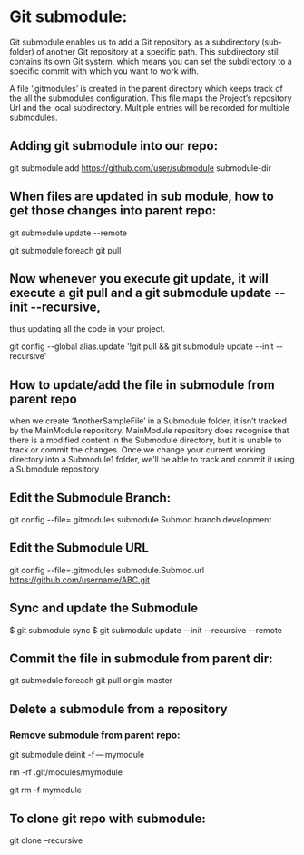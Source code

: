 # Git submodule:

Git submodule enables us to add a Git repository as a subdirectory (sub-folder) of another Git repository at a specific
path. This subdirectory still contains its own Git system, which means you can set the subdirectory to a specific commit
with which you want to work with.

A file ‘.gitmodules’ is created in the parent directory which keeps track of the all the submodules configuration.
This file maps the Project’s repository Url and the local subdirectory. Multiple entries will be recorded for multiple
submodules.

## Adding git submodule into our repo:

git submodule add https://github.com/user/submodule submodule-dir

## When files are updated in sub module, how to get those changes into parent repo:

git submodule update --remote

git submodule foreach git pull


## Now whenever you execute git update, it will execute a git pull and a git submodule update --init --recursive,
thus updating all the code in your project.

git config --global alias.update '!git pull && git submodule update --init --recursive'

## How to update/add the file in submodule from parent repo

when we create ‘AnotherSampleFile’ in a Submodule folder, it isn’t tracked by the MainModule repository.
MainModule repository does recognise that there is a modified content in the Submodule directory,
but it is unable to track or commit the changes. Once we change your current working directory into a Submodule1 folder,
we’ll be able to track and commit it using a Submodule repository

## Edit the Submodule Branch:

git config --file=.gitmodules submodule.Submod.branch development

## Edit the Submodule URL

git config --file=.gitmodules submodule.Submod.url https://github.com/username/ABC.git

## Sync and update the Submodule

$  git submodule sync
$  git submodule update --init --recursive --remote

## Commit the file in submodule from parent dir:

git submodule foreach git pull origin master

## Delete a submodule from a repository
### Remove submodule from parent repo:

git submodule deinit -f — mymodule

rm -rf .git/modules/mymodule

git rm -f mymodule 

## To clone git repo with submodule:

git clone –recursive <Project-Url>
